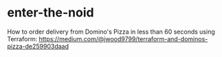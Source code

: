 # enter-the-noid

How to order delivery from Domino's Pizza in less than 60 seconds using Terraform:
https://medium.com/@jwood9799/terraform-and-dominos-pizza-de259903daad
